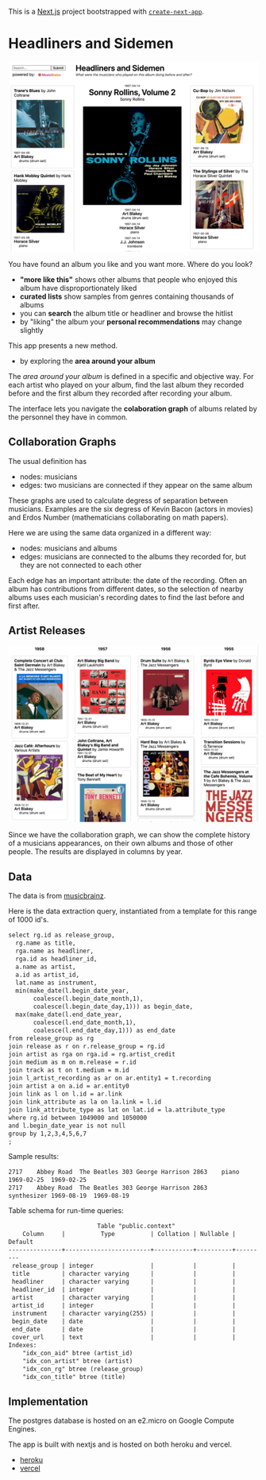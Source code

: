 This is a [Next.js](https://nextjs.org/) project bootstrapped with [`create-next-app`](https://github.com/vercel/next.js/tree/canary/packages/create-next-app).

# Headliners and Sidemen

![release group](public/headliners-and-sidemen-release-group.png)

You have found an album you like and you want more.  Where do you look?

- **"more like this"** shows other albums that people who enjoyed this album have disproportionately liked
- **curated lists** show samples from genres containing thousands of albums
- you can **search** the album title or headliner and browse the hitlist
- by "liking" the album your **personal recommendations** may change slightly

This app presents a new method.

- by exploring the **area around your album**

The *area around your album* is defined in a specific and objective way.   For each artist who played on your album, find the last album they recorded before and the first album they recorded after recording your album. 

The interface lets you navigate the **colaboration graph** of albums related by the personnel they have in common.

## Collaboration Graphs

The usual definition has 
- nodes: musicians
- edges: two musicians are connected if they appear on the same album

These graphs are used to calculate degress of separation between musicians.  Examples are the
six degress of Kevin Bacon (actors in movies) and Erdos Number (mathematicians collaborating on math papers).


Here we are using the same data organized in a different way:

- nodes: musicians and albums
- edges: musicians are connected to the albums they recorded for, but they are not connected to each other

Each edge has an important attribute:  the date of the recording.  Often an album has contributions from different dates, so the selection of nearby albums uses each musician's recording dates to find the last before and first after.

## Artist Releases

![artist releases](public/headliners-and-sidemen-artist-releases.png)

Since we have the collaboration graph, we can show the complete history of a musicians appearances, on their own albums and those of other people.  The results are displayed in columns by year.


## Data

The data is from [musicbrainz](https://musicbrainz.org/doc/MusicBrainz_Database).  



Here is the data extraction query, instantiated from a template for this range of 1000 id's.

```
select rg.id as release_group,
  rg.name as title,
  rga.name as headliner, 
  rga.id as headliner_id,
  a.name as artist,
  a.id as artist_id,
  lat.name as instrument, 
  min(make_date(l.begin_date_year, 
       coalesce(l.begin_date_month,1), 
       coalesce(l.begin_date_day,1))) as begin_date, 
  max(make_date(l.end_date_year, 
       coalesce(l.end_date_month,1), 
       coalesce(l.end_date_day,1))) as end_date
from release_group as rg
join release as r on r.release_group = rg.id
join artist as rga on rga.id = rg.artist_credit
join medium as m on m.release = r.id
join track as t on t.medium = m.id
join l_artist_recording as ar on ar.entity1 = t.recording
join artist a on a.id = ar.entity0
join link as l on l.id = ar.link
join link_attribute as la on la.link = l.id
join link_attribute_type as lat on lat.id = la.attribute_type
where rg.id between 1049000 and 1050000
and l.begin_date_year is not null
group by 1,2,3,4,5,6,7
;
```

Sample results:
```
2717	Abbey Road	The Beatles	303	George Harrison	2863	piano	1969-02-25	1969-02-25
2717	Abbey Road	The Beatles	303	George Harrison	2863	synthesizer	1969-08-19	1969-08-19
```

Table schema for run-time queries:
```
                         Table "public.context"
    Column     |          Type          | Collation | Nullable | Default 
---------------+------------------------+-----------+----------+---------
 release_group | integer                |           |          | 
 title         | character varying      |           |          | 
 headliner     | character varying      |           |          | 
 headliner_id  | integer                |           |          | 
 artist        | character varying      |           |          | 
 artist_id     | integer                |           |          | 
 instrument    | character varying(255) |           |          | 
 begin_date    | date                   |           |          | 
 end_date      | date                   |           |          | 
 cover_url     | text                   |           |          | 
Indexes:
    "idx_con_aid" btree (artist_id)
    "idx_con_artist" btree (artist)
    "idx_con_rg" btree (release_group)
    "idx_con_title" btree (title)
```

## Implementation

The postgres database is hosted on an e2.micro on Google Compute Engines.

The app is built with nextjs and is hosted on both heroku and vercel.
- [heroku](https://headliners-and-sidemen.herokuapp.com/)
- [vercel](https://headliners-and-sidemen.vercel.app/)

